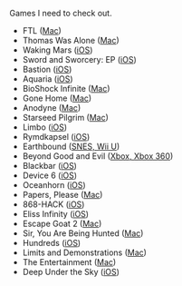 Games I need to check out.

- FTL ([Mac](http://www.ftlgame.com))
- Thomas Was Alone ([Mac](http://www.thomaswasalone.com))
- Waking Mars ([iOS](http://www.tigerstylegames.com/wakingmars/))
- Sword and Sworcery: EP ([iOS](http://www.swordandsworcery.com))
- Bastion ([iOS](http://supergiantgames.com/?page_id=242))
- Aquaria ([iOS](http://www.bit-blot.com/aquaria/))
- BioShock Infinite ([Mac](http://www.aspyr.com/news_articles/aspyr-media-and-2k-games-announce-bioshock-infinite-coming-to-mac))
- Gone Home ([Mac](http://thefullbrightcompany.com/gonehome/))
- Anodyne ([Mac](http://www.anodynegame.com))
- Starseed Pilgrim ([Mac](http://www.starseedpilgrim.com/get.html))
- Limbo ([iOS](http://limbogame.org))
- Rymdkapsel ([iOS](http://rymdkapsel.com))
- Earthbound ([SNES, Wii U](http://en.wikipedia.org/wiki/EarthBound))
- Beyond Good and Evil ([Xbox, Xbox 360](http://marketplace.xbox.com/en-us/Product/Beyond-Good-Evil-HD/66acd000-77fe-1000-9115-d80258410afa))
- Blackbar ([iOS](http://mrgan.com/blackbar/))
- Device 6 ([iOS](http://simogo.com/games/device6/))
- Oceanhorn ([iOS](https://itunes.apple.com/us/app/oceanhorn/id708196645?mt=8))
- Papers, Please ([Mac](http://dukope.com))
- 868-HACK ([iOS](http://868-hack.neocities.org))
- Eliss Infinity ([iOS](http://www.toucheliss.com))
- Escape Goat 2 ([Mac](http://www.escapegoat2.com))
- Sir, You Are Being Hunted ([Mac](http://www.big-robot.com/tag/sir-you-are-being-hunted/))
- Hundreds ([iOS](http://playhundreds.com))
- Limits and Demonstrations ([Mac](http://kentuckyroutezero.com))
- The Entertainment ([Mac](http://kentuckyroutezero.com))
- Deep Under the Sky ([iOS](http://deepunderthesky.com))

